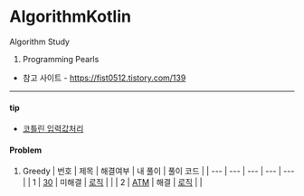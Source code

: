 # AlgorithmKotlin

Algorithm Study

1. Programming Pearls

* 참고 사이트 - https://fist0512.tistory.com/139


<hr>

#### tip

* [코틀린 입력값처리](https://velog.io/@blucky8649/%EC%BD%94%ED%8B%80%EB%A6%B0-%EC%BD%94%ED%8B%80%EB%A6%B0%EC%97%90%EC%84%9C%EC%9D%98-%EC%9E%85%EB%A0%A5%EA%B0%92-%EC%B2%98%EB%A6%AC-%EB%B0%A9%EB%B2%95-feat.-%EC%95%8C%EA%B3%A0%EB%A6%AC%EC%A6%98-%EB%AC%B8%EC%A0%9C%ED%92%80%EC%9D%B4-%EA%BF%80%ED%8C%81)


#### Problem

1. Greedy
   | 번호 | 제목 | 해결여부 | 내 풀이 | 풀이 코드 |
   | --- | --- | --- | --- | --- |
   | 1 | [30](https://www.acmicpc.net/problem/10610) | 미해결 | [로직](src/algorithm/greedy/back10610Second.kt) | |
   | 2 | [ATM](https://www.acmicpc.net/problem/11399) | 해결 | [로직](src/algorithm/greedy/back11399.kt) | |

   